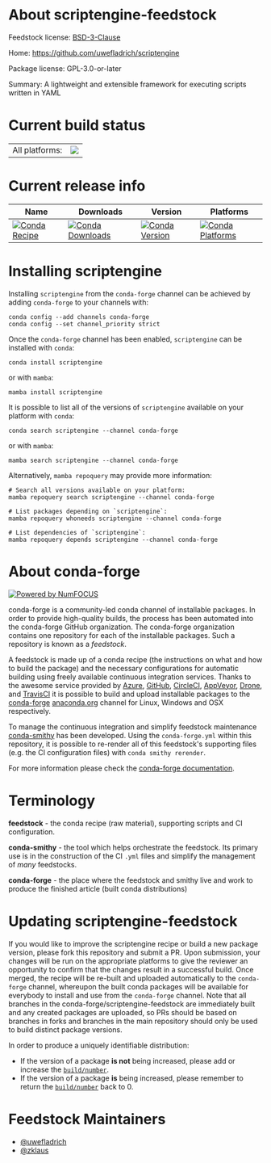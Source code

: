 About scriptengine-feedstock
============================

Feedstock license: [BSD-3-Clause](https://github.com/conda-forge/scriptengine-feedstock/blob/main/LICENSE.txt)

Home: https://github.com/uwefladrich/scriptengine

Package license: GPL-3.0-or-later

Summary: A lightweight and extensible framework for executing scripts written in YAML

Current build status
====================


<table><tr><td>All platforms:</td>
    <td>
      <a href="https://dev.azure.com/conda-forge/feedstock-builds/_build/latest?definitionId=17374&branchName=main">
        <img src="https://dev.azure.com/conda-forge/feedstock-builds/_apis/build/status/scriptengine-feedstock?branchName=main">
      </a>
    </td>
  </tr>
</table>

Current release info
====================

| Name | Downloads | Version | Platforms |
| --- | --- | --- | --- |
| [![Conda Recipe](https://img.shields.io/badge/recipe-scriptengine-green.svg)](https://anaconda.org/conda-forge/scriptengine) | [![Conda Downloads](https://img.shields.io/conda/dn/conda-forge/scriptengine.svg)](https://anaconda.org/conda-forge/scriptengine) | [![Conda Version](https://img.shields.io/conda/vn/conda-forge/scriptengine.svg)](https://anaconda.org/conda-forge/scriptengine) | [![Conda Platforms](https://img.shields.io/conda/pn/conda-forge/scriptengine.svg)](https://anaconda.org/conda-forge/scriptengine) |

Installing scriptengine
=======================

Installing `scriptengine` from the `conda-forge` channel can be achieved by adding `conda-forge` to your channels with:

```
conda config --add channels conda-forge
conda config --set channel_priority strict
```

Once the `conda-forge` channel has been enabled, `scriptengine` can be installed with `conda`:

```
conda install scriptengine
```

or with `mamba`:

```
mamba install scriptengine
```

It is possible to list all of the versions of `scriptengine` available on your platform with `conda`:

```
conda search scriptengine --channel conda-forge
```

or with `mamba`:

```
mamba search scriptengine --channel conda-forge
```

Alternatively, `mamba repoquery` may provide more information:

```
# Search all versions available on your platform:
mamba repoquery search scriptengine --channel conda-forge

# List packages depending on `scriptengine`:
mamba repoquery whoneeds scriptengine --channel conda-forge

# List dependencies of `scriptengine`:
mamba repoquery depends scriptengine --channel conda-forge
```


About conda-forge
=================

[![Powered by
NumFOCUS](https://img.shields.io/badge/powered%20by-NumFOCUS-orange.svg?style=flat&colorA=E1523D&colorB=007D8A)](https://numfocus.org)

conda-forge is a community-led conda channel of installable packages.
In order to provide high-quality builds, the process has been automated into the
conda-forge GitHub organization. The conda-forge organization contains one repository
for each of the installable packages. Such a repository is known as a *feedstock*.

A feedstock is made up of a conda recipe (the instructions on what and how to build
the package) and the necessary configurations for automatic building using freely
available continuous integration services. Thanks to the awesome service provided by
[Azure](https://azure.microsoft.com/en-us/services/devops/), [GitHub](https://github.com/),
[CircleCI](https://circleci.com/), [AppVeyor](https://www.appveyor.com/),
[Drone](https://cloud.drone.io/welcome), and [TravisCI](https://travis-ci.com/)
it is possible to build and upload installable packages to the
[conda-forge](https://anaconda.org/conda-forge) [anaconda.org](https://anaconda.org/)
channel for Linux, Windows and OSX respectively.

To manage the continuous integration and simplify feedstock maintenance
[conda-smithy](https://github.com/conda-forge/conda-smithy) has been developed.
Using the ``conda-forge.yml`` within this repository, it is possible to re-render all of
this feedstock's supporting files (e.g. the CI configuration files) with ``conda smithy rerender``.

For more information please check the [conda-forge documentation](https://conda-forge.org/docs/).

Terminology
===========

**feedstock** - the conda recipe (raw material), supporting scripts and CI configuration.

**conda-smithy** - the tool which helps orchestrate the feedstock.
                   Its primary use is in the construction of the CI ``.yml`` files
                   and simplify the management of *many* feedstocks.

**conda-forge** - the place where the feedstock and smithy live and work to
                  produce the finished article (built conda distributions)


Updating scriptengine-feedstock
===============================

If you would like to improve the scriptengine recipe or build a new
package version, please fork this repository and submit a PR. Upon submission,
your changes will be run on the appropriate platforms to give the reviewer an
opportunity to confirm that the changes result in a successful build. Once
merged, the recipe will be re-built and uploaded automatically to the
`conda-forge` channel, whereupon the built conda packages will be available for
everybody to install and use from the `conda-forge` channel.
Note that all branches in the conda-forge/scriptengine-feedstock are
immediately built and any created packages are uploaded, so PRs should be based
on branches in forks and branches in the main repository should only be used to
build distinct package versions.

In order to produce a uniquely identifiable distribution:
 * If the version of a package **is not** being increased, please add or increase
   the [``build/number``](https://docs.conda.io/projects/conda-build/en/latest/resources/define-metadata.html#build-number-and-string).
 * If the version of a package **is** being increased, please remember to return
   the [``build/number``](https://docs.conda.io/projects/conda-build/en/latest/resources/define-metadata.html#build-number-and-string)
   back to 0.

Feedstock Maintainers
=====================

* [@uwefladrich](https://github.com/uwefladrich/)
* [@zklaus](https://github.com/zklaus/)

